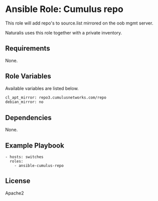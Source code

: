 # Ansible Role: Cumulus repo

This role will add repo's to source.list mirrored on the oob mgmt server.

Naturalis uses this role together with a private inventory.

## Requirements

None.

## Role Variables

Available variables are listed below.

```bash
cl_apt_mirror: repo3.cumulusnetworks.com/repo
debian_mirror: no
```

## Dependencies

None.

## Example Playbook

    - hosts: switches
      roles:
        - ansible-cumulus-repo

## License

Apache2
